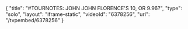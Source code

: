 {
    "title": "#TOURNOTES: JOHN JOHN FLORENCE'S 10, OR 9.96?",
    "type": "solo",
    "layout": "iframe-static",
    "videoId": "6378256",
    "url": "\/tvpembed\/6378256"
}